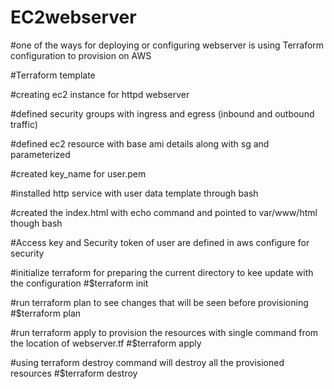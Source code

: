 # EC2webserver

#one of the ways for deploying or configuring webserver is using Terraform configuration to provision on AWS

#Terraform template

#creating ec2  instance for httpd webserver 

#defined security groups with ingress and egress (inbound and outbound traffic)

#defined ec2 resource with base ami details along with sg and parameterized 

#created key_name for user.pem

#installed http service with user data template through bash

#created the index.html with echo command and pointed to var/www/html though bash

#Access key and Security token of user are defined in aws configure for security

#initialize terraform for preparing the current directory to kee update with the configuration
#$terraform init

#run terraform plan to see changes that will be seen before provisioning
#$terraform plan

#run terraform apply to provision the resources with single command from the location of webserver.tf
#$terraform apply

#using terraform destroy command will destroy all the provisioned resources 
#$terraform destroy
